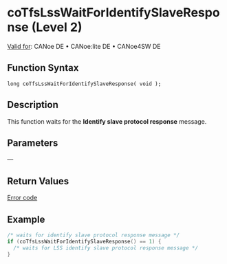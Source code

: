 # coTfsLssWaitForIdentifySlaveResponse (Level 2)

[Valid for](../../../../Shared/FeatureAvailability.md): CANoe DE • CANoe:lite DE • CANoe4SW DE

## Function Syntax

```plaintext
long coTfsLssWaitForIdentifySlaveResponse( void );
```

## Description

This function waits for the **Identify slave protocol response** message.

## Parameters

—

## Return Values

[Error code](../CAPLfunctionsCANopenNLTFSErrorCodes.md)

## Example

```c
/* waits for identify slave protocol response message */
if (coTfsLssWaitForIdentifySlaveResponse() == 1) {
  /* waits for LSS identify slave protocol response message */
}
```
